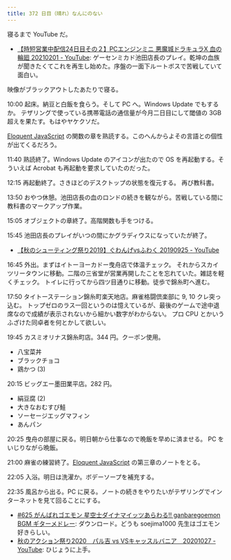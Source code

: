 ```yaml
---
title: 372 日目（晴れ）なんにのない
---
```


寝るまで YouTube だ。

* [【時短営業中配信24日目その２】PCエンジンミニ 悪魔城ドラキュラX 血の輪廻 20210201 - YouTube](https://www.youtube.com/watch?v=5SRDRS1040M):
  ゲーセンミカド池田店長のプレイ。乾坤の血族が聞きたくてこれを再生し始めた。序盤の一面下ルートボスで苦戦していて面白い。

映像がブラックアウトしたあたりで寝る。

10:00 起床。納豆と白飯を食らう。そして PC へ。Windows Update でもするか。
テザリングで使っている携帯電話の通信量が今月二日目にして閾値の 3GB 超えを果たす。もはやヤケクソだ。

[Eloquent JavaScript][Haverbeke18] の関数の章を熟読する。このへんからよその言語との個性が出てくるだろう。

11:40 熟読終了。Windows Update のアイコンが出たので OS を再起動する。そういえば Acrobat も再起動を要求していたのだった。

12:15 再起動終了。さきほどのデスクトップの状態を復元する。
再び教科書。

13:50 おやつ休憩。池田店長の血のロンドの続きを観ながら。苦戦している間に教科書のマークアップ作業。

15:05 オブジェクトの章終了。高階関数も手をつける。

15:45 池田店長のプレイがいつの間にかグラディウスになっていたが終了。

* [【秋のシューティング祭り2019】ぐわんげvsふわく 20190925 - YouTube](https://www.youtube.com/watch?v=poMHgxyY0s0)

16:45 外出。まずはイトーヨーカドー曳舟店で体温チェック。
それからスカイツリータウンに移動。二階の三省堂が営業再開したことを忘れていた。雑誌を軽くチェック。
トイレに行ってから四ツ目通りに移動。徒歩で錦糸町へ進む。

17:50 タイトーステーション錦糸町楽天地店。麻雀格闘倶楽部に 9, 10 クレ突っ込む。
トップゼロのラス一回というのは憶えているが、最後のゲームで途中退席なので成績が表示されないから細かい数字がわからない。
プロ CPU とかいうふざけた同卓者を何とかして欲しい。

19:45 カスミオリナス錦糸町店。344 円。クーポン使用。

* 八宝菜丼
* ブラックチョコ
* 鶏かつ (3)

20:15 ビッグエー墨田業平店。282 円。

* 絹豆腐 (2)
* 大きなおむすび鮭
* ソーセージエッグマフィン
* あんパン

20:25 曳舟の部屋に戻る。明日朝から仕事なので晩飯を早めに済ませる。
PC をいじりながら晩飯。

21:00 麻雀の練習終了。[Eloquent JavaScript][Haverbeke18] の第三章のノートをとる。

22:05 入浴。明日は洗濯か。ボデーソープを補充する。

22:35 風呂から出る。PC に戻る。ノートの続きをやりたいがテザリングでインターネットを見て回ることにする。

* [&#x23;625 がんばれゴエモン 星空士ダイナマイッツあらわる!! ganbaregoemon BGM ギターメドレー](https://www.youtube.com/watch?v=pJPbc335qI4):
  ダウンロード。どうも soejima1000 先生はゴエモン好きらしい。
* [秋のアクション祭り2020　パル吉 vs VSキャッスルバニア　20201027 - YouTube](https://www.youtube.com/watch?v=KxW69p41hj4):
  ひじょうに上手。

[Haverbeke18]: https://eloquentjavascript.net/
